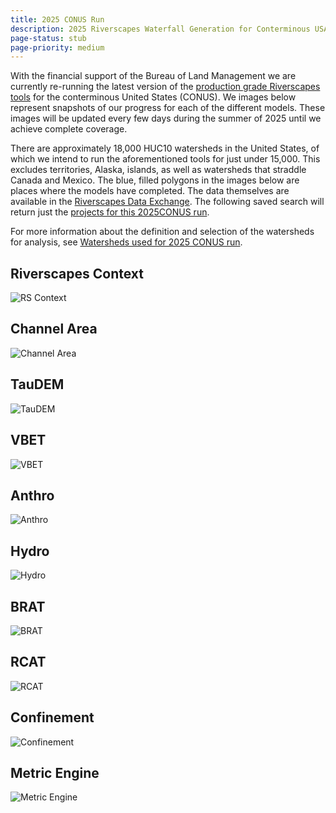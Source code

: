 ```yaml
---
title: 2025 CONUS Run
description: 2025 Riverscapes Waterfall Generation for Conterminous USA watersheds
page-status: stub
page-priority: medium
---
```


With the financial support of the Bureau of Land Management we are currently re-running the latest version of the [production grade Riverscapes tools](https://tools.riverscapes.net) for the conterminous United States (CONUS). We images below represent snapshots of our progress for each of the different models. These images will be updated every few days during the summer of 2025 until we achieve complete coverage.

There are approximately 18,000 HUC10 watersheds in the United States, of which we intend to run the aforementioned tools for just under 15,000. This excludes territories, Alaska, islands, as well as watersheds that straddle Canada and Mexico. The blue, filled polygons in the images below are places where the models have completed. The data themselves are available in the [Riverscapes Data Exchange](https://data.riverscapes.net). The following saved search will return just the [projects for this 2025CONUS run](https://data.riverscapes.net/d/2f96cfb0-8895-4d0a-8137-85f4496b9f3e/).

For more information about the definition and selection of the watersheds for analysis, see [Watersheds used for 2025 CONUS run](us-watersheds-conus-runs).

## Riverscapes Context

![RS Context](https://s3.us-west-2.amazonaws.com/releases.northarrowresearch.com/images/2025_conus_model_run_status_maps/status_map_rscontext.png)

## Channel Area

![Channel Area](https://s3.us-west-2.amazonaws.com/releases.northarrowresearch.com/images/2025_conus_model_run_status_maps/status_map_channelarea.png)

## TauDEM

![TauDEM](https://s3.us-west-2.amazonaws.com/releases.northarrowresearch.com/images/2025_conus_model_run_status_maps/status_map_taudem.png)

## VBET

![VBET](https://s3.us-west-2.amazonaws.com/releases.northarrowresearch.com/images/2025_conus_model_run_status_maps/status_map_vbet.png)

## Anthro 

![Anthro](https://s3.us-west-2.amazonaws.com/releases.northarrowresearch.com/images/2025_conus_model_run_status_maps/status_map_anthro.png)

## Hydro

![Hydro](https://s3.us-west-2.amazonaws.com/releases.northarrowresearch.com/images/2025_conus_model_run_status_maps/status_map_hydro_context.png)

## BRAT

![BRAT](https://s3.us-west-2.amazonaws.com/releases.northarrowresearch.com/images/2025_conus_model_run_status_maps/status_map_riverscapes_brat.png)

## RCAT

![RCAT](https://s3.us-west-2.amazonaws.com/releases.northarrowresearch.com/images/2025_conus_model_run_status_maps/status_map_rcat.png)

## Confinement

![Confinement](https://s3.us-west-2.amazonaws.com/releases.northarrowresearch.com/images/2025_conus_model_run_status_maps/status_map_confinement.png)

## Metric Engine

![Metric Engine](https://s3.us-west-2.amazonaws.com/releases.northarrowresearch.com/images/2025_conus_model_run_status_maps/status_map_rs_metric_engine.png)

